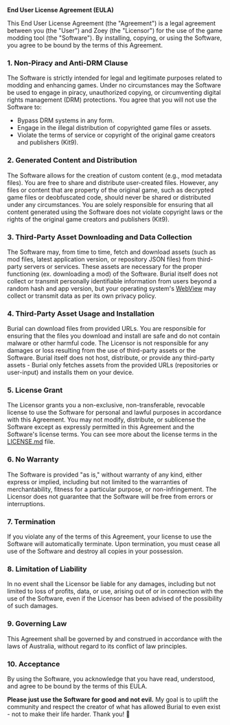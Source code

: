 **End User License Agreement (EULA)**

This End User License Agreement (the "Agreement") is a legal agreement between you (the "User") and Zoey (the "Licensor") for the use of the game modding tool (the "Software"). By installing, copying, or using the Software, you agree to be bound by the terms of this Agreement.

### 1. Non-Piracy and Anti-DRM Clause
The Software is strictly intended for legal and legitimate purposes related to modding and enhancing games. Under no circumstances may the Software be used to engage in piracy, unauthorized copying, or circumventing digital rights management (DRM) protections. You agree that you will not use the Software to:
- Bypass DRM systems in any form.
- Engage in the illegal distribution of copyrighted game files or assets.
- Violate the terms of service or copyright of the original game creators and publishers (Kit9).

### 2. Generated Content and Distribution
The Software allows for the creation of custom content (e.g., mod metadata files). You are free to share and distribute user-created files. However, any files or content that are property of the original game, such as decrypted game files or deobfuscated code, should never be shared or distributed under any circumstances. You are solely responsible for ensuring that all content generated using the Software does not violate copyright laws or the rights of the original game creators and publishers (Kit9).

### 3. Third-Party Asset Downloading and Data Collection
The Software may, from time to time, fetch and download assets (such as mod files, latest application version, or repository JSON files) from third-party servers or services. These assets are necessary for the proper functioning (ex. downloading a mod) of the Software. Burial itself does not collect or transmit personally identifiable information from users beyond a random hash and app version, but your operating system's [WebView](https://en.wikipedia.org/wiki/WebView) may collect or transmit data as per its own privacy policy. 

### 4. Third-Party Asset Usage and Installation
Burial can download files from provided URLs. You are responsible for ensuring that the files you download and install are safe and do not contain malware or other harmful code. The Licensor is not responsible for any damages or loss resulting from the use of third-party assets or the Software. Burial itself does not host, distribute, or provide any third-party assets - Burial only fetches assets from the provided URLs (repositories or user-input) and installs them on your device.

### 5. License Grant
The Licensor grants you a non-exclusive, non-transferable, revocable license to use the Software for personal and lawful purposes in accordance with this Agreement. You may not modify, distribute, or sublicense the Software except as expressly permitted in this Agreement and the Software's license terms. You can see more about the license terms in the [LICENSE.md](https://github.com/kleineluka/burial/blob/main/LICENSE) file.

### 6. No Warranty
The Software is provided "as is," without warranty of any kind, either express or implied, including but not limited to the warranties of merchantability, fitness for a particular purpose, or non-infringement. The Licensor does not guarantee that the Software will be free from errors or interruptions.

### 7. Termination
If you violate any of the terms of this Agreement, your license to use the Software will automatically terminate. Upon termination, you must cease all use of the Software and destroy all copies in your possession.

### 8. Limitation of Liability
In no event shall the Licensor be liable for any damages, including but not limited to loss of profits, data, or use, arising out of or in connection with the use of the Software, even if the Licensor has been advised of the possibility of such damages.

### 9. Governing Law
This Agreement shall be governed by and construed in accordance with the laws of Australia, without regard to its conflict of law principles.

### 10. Acceptance
By using the Software, you acknowledge that you have read, understood, and agree to be bound by the terms of this EULA.


**Please just use the Software for good and not evil.** My goal is to uplift the community and respect the creator of what has allowed Burial to even exist - not to make their life harder. Thank you! 🍅